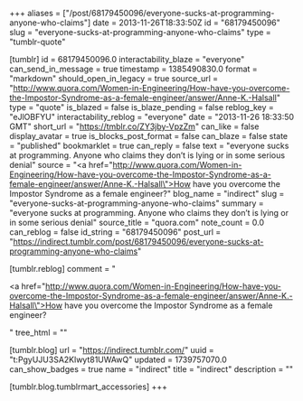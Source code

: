 +++
aliases = ["/post/68179450096/everyone-sucks-at-programming-anyone-who-claims"]
date = 2013-11-26T18:33:50Z
id = "68179450096"
slug = "everyone-sucks-at-programming-anyone-who-claims"
type = "tumblr-quote"

[tumblr]
id = 68179450096.0
interactability_blaze = "everyone"
can_send_in_message = true
timestamp = 1385490830.0
format = "markdown"
should_open_in_legacy = true
source_url = "http://www.quora.com/Women-in-Engineering/How-have-you-overcome-the-Impostor-Syndrome-as-a-female-engineer/answer/Anne-K.-Halsall"
type = "quote"
is_blazed = false
is_blaze_pending = false
reblog_key = "eJlOBFYU"
interactability_reblog = "everyone"
date = "2013-11-26 18:33:50 GMT"
short_url = "https://tmblr.co/ZY3jby-VpzZm"
can_like = false
display_avatar = true
is_blocks_post_format = false
can_blaze = false
state = "published"
bookmarklet = true
can_reply = false
text = "everyone sucks at programming. Anyone who claims they don&rsquo;t is lying or in some serious denial"
source = "<a href=\"http://www.quora.com/Women-in-Engineering/How-have-you-overcome-the-Impostor-Syndrome-as-a-female-engineer/answer/Anne-K.-Halsall\">How have you overcome the Impostor Syndrome as a female engineer?</a>"
blog_name = "indirect"
slug = "everyone-sucks-at-programming-anyone-who-claims"
summary = "everyone sucks at programming. Anyone who claims they don’t is lying or in some serious denial"
source_title = "quora.com"
note_count = 0.0
can_reblog = false
id_string = "68179450096"
post_url = "https://indirect.tumblr.com/post/68179450096/everyone-sucks-at-programming-anyone-who-claims"

[tumblr.reblog]
comment = "<p><a href=\"http://www.quora.com/Women-in-Engineering/How-have-you-overcome-the-Impostor-Syndrome-as-a-female-engineer/answer/Anne-K.-Halsall\">How have you overcome the Impostor Syndrome as a female engineer?</a></p>"
tree_html = ""

[tumblr.blog]
url = "https://indirect.tumblr.com/"
uuid = "t:PgyUJU3SA2Klwyt81UWAwQ"
updated = 1739757070.0
can_show_badges = true
name = "indirect"
title = "indirect"
description = ""

[tumblr.blog.tumblrmart_accessories]
+++
